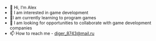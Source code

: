 - 👋 Hi, I’m Alex
- 👀 I am interested in game development
- 🌱I am currently learning to program games
- 💞️ I am looking for opportunities to collaborate with game development companies
- 📫 How to reach me  - diger_8743@mail.ru



